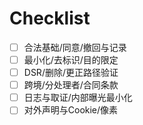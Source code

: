 # Checklist

- [ ] 合法基础/同意/撤回与记录
- [ ] 最小化/去标识/目的限定
- [ ] DSR/删除/更正路径验证
- [ ] 跨境/分处理者/合同条款
- [ ] 日志与取证/内部曝光最小化
- [ ] 对外声明与Cookie/像素
